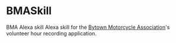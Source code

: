 # BMASkill
BMA Alexa skill
Alexa skill for the [Bytown Motorcycle Association](http://bma1.ca/)'s volunteer hour recording application.
